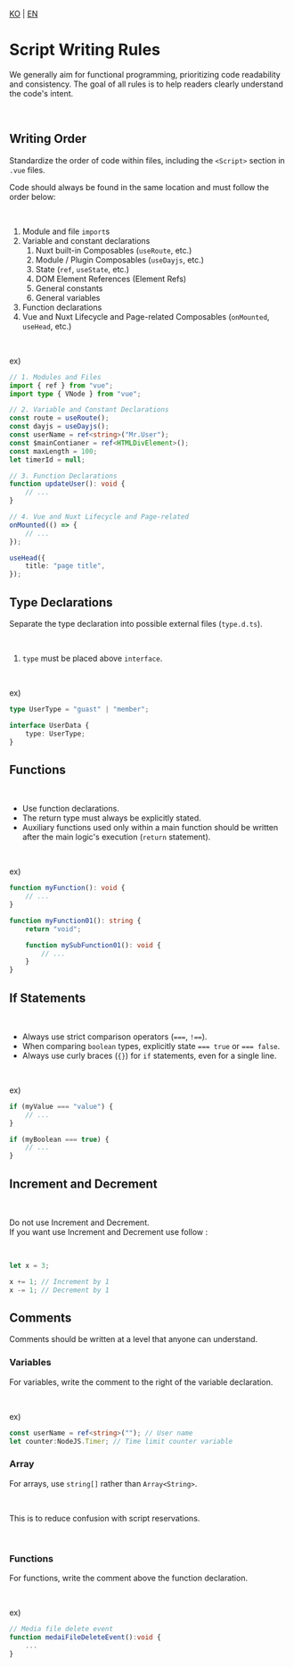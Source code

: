 [KO](./script_ko.md) | [EN](./script_en.md)

# Script Writing Rules

We generally aim for functional programming, prioritizing code readability and consistency. The goal of all rules is to help readers clearly understand the code's intent.

<br>

## Writing Order

Standardize the order of code within files, including the `<Script>` section in `.vue` files.

Code should always be found in the same location and must follow the order below:

<br>

1. Module and file `import`s
2. Variable and constant declarations
    1. Nuxt built-in Composables (`useRoute`, etc.)
    2. Module / Plugin Composables (`useDayjs`, etc.)
    3. State (`ref`, `useState`, etc.)
    4. DOM Element References (Element Refs)
    5. General constants
    6. General variables
3. Function declarations
4. Vue and Nuxt Lifecycle and Page-related Composables (`onMounted`, `useHead`, etc.)

<br>

ex)

```ts
// 1. Modules and Files
import { ref } from "vue";
import type { VNode } from "vue";

// 2. Variable and Constant Declarations
const route = useRoute();
const dayjs = useDayjs();
const userName = ref<string>("Mr.User");
const $mainContianer = ref<HTMLDivElement>();
const maxLength = 100;
let timerId = null;

// 3. Function Declarations
function updateUser(): void {
    // ...
}

// 4. Vue and Nuxt Lifecycle and Page-related
onMounted(() => {
    // ...
});

useHead({
    title: "page title",
});
```

## Type Declarations

Separate the type declaration into possible external files (`type.d.ts`).

<br>

1. `type` must be placed above `interface`.

<br>

ex)

```ts
type UserType = "guast" | "member";

interface UserData {
    type: UserType;
}
```

## Functions

<br>

-   Use function declarations.
-   The return type must always be explicitly stated.
-   Auxiliary functions used only within a main function should be written after the main logic's execution (`return` statement).

<br>

ex)

```ts
function myFunction(): void {
    // ...
}

function myFunction01(): string {
    return "void";

    function mySubFunction01(): void {
        // ...
    }
}
```

## If Statements

<br>

-   Always use strict comparison operators (`===`, `!==`).
-   When comparing `boolean` types, explicitly state `=== true` or `=== false`.
-   Always use curly braces (`{}`) for `if` statements, even for a single line.

<br>

ex)

```ts
if (myValue === "value") {
    // ...
}

if (myBoolean === true) {
    // ...
}
```

## Increment and Decrement

<br>

Do not use Increment and Decrement.<br>
If you want use Increment and Decrement use follow :

<br>

```js
let x = 3;

x += 1; // Increment by 1
x -= 1; // Decrement by 1
```

## Comments

Comments should be written at a level that anyone can understand.

### Variables

For variables, write the comment to the right of the variable declaration.

<br>

ex)

```ts
const userName = ref<string>(""); // User name
let counter:NodeJS.Timer; // Time limit counter variable
```

### Array

For arrays, use `string[]` rather than `Array<String>`.

<br>

This is to reduce confusion with script reservations.

<br>

### Functions

For functions, write the comment above the function declaration.

<br>

ex)

```ts
// Media file delete event
function medaiFileDeleteEvent():void {
    ...
}
```
